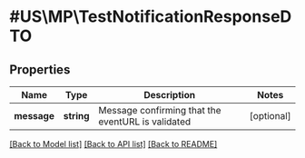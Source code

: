 # #US\MP\TestNotificationResponseDTO

## Properties

Name | Type | Description | Notes
------------ | ------------- | ------------- | -------------
**message** | **string** | Message confirming that the eventURL is validated | [optional]


[[Back to Model list]](../) [[Back to API list]](../../Api/US/MP) [[Back to README]](../../README.md)
